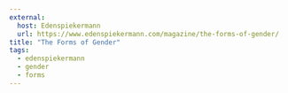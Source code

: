 ```yaml
---
external:
  host: Edenspiekermann
  url: https://www.edenspiekermann.com/magazine/the-forms-of-gender/
title: "The Forms of Gender"
tags: 
  - edenspiekermann
  - gender
  - forms
---
```

